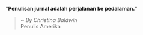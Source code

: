 "**Penulisan jurnal adalah perjalanan ke pedalaman.**"

> ~ _By Christina Baldwin_  
Penulis Amerika
